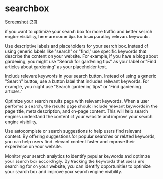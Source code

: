 # searchbox

 [Screenshot (30)](https://user-images.githubusercontent.com/129665472/232783369-9ecb017b-44cf-46e6-81f7-455ed8c314e0.png)
 
if you want to optimize your search box for more traffic and better search engine visibility, here are some tips for incorporating relevant keywords:

Use descriptive labels and placeholders for your search box. Instead of using generic labels like "search" or "find," use specific keywords that describe the content on your website. For example, if you have a blog about gardening, you might use "Search for gardening tips" as your label or "Find articles about gardening" as your placeholder text.

Include relevant keywords in your search button. Instead of using a generic "Search" button, use a button label that includes relevant keywords. For example, you might use "Search gardening tips" or "Find gardening articles."

Optimize your search results page with relevant keywords. When a user performs a search, the results page should include relevant keywords in the page title, meta description, and on-page content. This will help search engines understand the content of your website and improve your search engine visibility.

Use autocomplete or search suggestions to help users find relevant content. By offering suggestions for popular searches or related keywords, you can help users find relevant content faster and improve their experience on your website.

Monitor your search analytics to identify popular keywords and optimize your search box accordingly. By tracking the keywords that users are searching for on your website, you can identify opportunities to optimize your search box and improve your search engine visibility.
